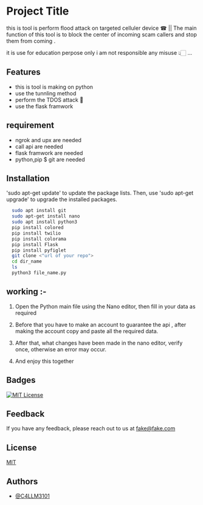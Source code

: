 
# Project Title

this is tool is perform flood attack on targeted celluler device ☎ || The main function of this tool is to block the center of incoming scam callers and stop them from coming  .


it is use for education perpose only i am not responsible any misuse 👆🏻 ...


## Features

- this is tool is making on python 
- use the tunnling method 
- perform the TDOS attack 👾 
- use the flask framwork 

## requirement 

* ngrok and upx  are needed 
* call api are needed 
*  flask framwork are needed 
*  python,pip $ git are needed 

## Installation

 'sudo apt-get update' to update the package lists. Then, use 'sudo apt-get upgrade' to upgrade the installed packages. 

```bash
  sudo apt install git
  sudo apt-get install nano
  sudo apt install python3
  pip install colored
  pip install twilio
  pip install colorama
  pip install Flask
  pip install pyfiglet
  git clone <"url of your repo">
  cd dir_name
  ls 
  python3 file_name.py 
```
    
## working :- 
1. Open the Python main file using the Nano editor, then fill in your data as required 

2. Before that you have to make an account to guarantee the api , after making the account copy and paste all the required data.

3. After that, what changes have been made in the nano editor, verify once, otherwise an error may occur.

 4. And enjoy this together



## Badges

[![MIT License](https://img.shields.io/badge/License-MIT-green.svg)](https://choosealicense.com/licenses/mit/)


## Feedback

If you have any feedback, please reach out to us at fake@fake.com


## License

[MIT](https://choosealicense.com/licenses/mit/)


## Authors

- [@C4LLM3101](https://www.github.com/octokatherine)



